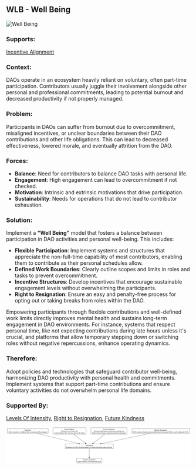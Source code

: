 ## WLB - Well Being

![Well Being](./output/illustration/well_being_illustration_v3.png)

### Supports:

[Incentive Alignment](./incentive_alignment.html)

### Context:

DAOs operate in an ecosystem heavily reliant on voluntary, often part-time participation. Contributors usually juggle their involvement alongside other personal and professional commitments, leading to potential burnout and decreased productivity if not properly managed.

### Problem:

Participants in DAOs can suffer from burnout due to overcommitment, misaligned incentives, or unclear boundaries between their DAO contributions and other life obligations. This can lead to decreased effectiveness, lowered morale, and eventually attrition from the DAO.

### Forces:

- **Balance**: Need for contributors to balance DAO tasks with personal life.
- **Engagement**: High engagement can lead to overcommitment if not checked.
- **Motivation**: Intrinsic and extrinsic motivations that drive participation.
- **Sustainability**: Needs for operations that do not lead to contributor exhaustion.

### Solution:

Implement a **"Well Being"** model that fosters a balance between participation in DAO activities and personal well-being. This includes:
- **Flexible Participation**: Implement systems and structures that appreciate the non-full-time capability of most contributors, enabling them to contribute as their personal schedules allow.
- **Defined Work Boundaries**: Clearly outline scopes and limits in roles and tasks to prevent overcommitment.
- **Incentive Structures**: Develop incentives that encourage sustainable engagement levels without overwhelming the participants.
- **Right to Resignation**: Ensure an easy and penalty-free process for opting out or taking breaks from roles within the DAO.
  
Empowering participants through flexible contributions and well-defined work limits directly improves mental health and sustains long-term engagement in DAO environments. For instance, systems that respect personal time, like not expecting contributions during late hours unless it's crucial, and platforms that allow temporary stepping down or switching roles without negative repercussions, enhance operating dynamics.

### Therefore:

Adopt policies and technologies that safeguard contributor well-being, harmonizing DAO productivity with personal health and commitments. Implement systems that support part-time contributions and ensure voluntary activities do not overwhelm personal life domains.

### Supported By:

[Levels Of Intensity](./levels_of_intensity.html), [Right to Resignation](./right_to_resignation.html), [Future Kindness](./future_kindness.html)

![Well Being](./output/well_being_specific_graph_v3.png)